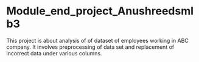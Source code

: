 # Module_end_project_Anushreedsmlb3
This project is about analysis of  of dataset of employees working in ABC company. It involves preprocessing of data set and replacement of incorrect data  under various columns. 
